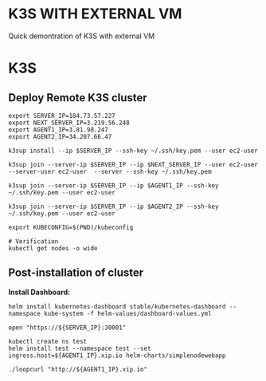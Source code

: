 K3S WITH EXTERNAL VM
====================

Quick demontration of K3S with external VM

# K3S

## Deploy Remote K3S cluster

```
export SERVER_IP=184.73.57.227
export NEXT_SERVER_IP=3.219.56.248
export AGENT1_IP=3.81.98.247
export AGENT2_IP=34.207.66.47

k3sup install --ip $SERVER_IP --ssh-key ~/.ssh/key.pem --user ec2-user

k3sup join --server-ip $SERVER_IP --ip $NEXT_SERVER_IP --user ec2-user --server-user ec2-user  --server --ssh-key ~/.ssh/key.pem

k3sup join --server-ip $SERVER_IP --ip $AGENT1_IP --ssh-key ~/.ssh/key.pem --user ec2-user

k3sup join --server-ip $SERVER_IP --ip $AGENT2_IP --ssh-key ~/.ssh/key.pem --user ec2-user

export KUBECONFIG=$(PWD)/kubeconfig

# Verification
kubectl get nodes -o wide

```

## Post-installation of cluster

**Install Dashboard:**
```
helm install kubernetes-dashboard stable/kubernetes-dashboard --namespace kube-system -f helm-values/dashboard-values.yml

open "https://${SERVER_IP}:30001"
```

```
kubectl create ns test
helm install test --namespace test --set ingress.host=${AGENT1_IP}.xip.io helm-charts/simplenodewebapp
```

```
./loopcurl "http://${AGENT1_IP}.xip.io"
```